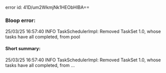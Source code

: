 error id: 41D/um2WkmjNk1HEObHlBA==
### Bloop error:

25/03/25 16:57:40 INFO TaskSchedulerImpl: Removed TaskSet 1.0, whose tasks have all completed, from pool
#### Short summary: 

25/03/25 16:57:40 INFO TaskSchedulerImpl: Removed TaskSet 1.0, whose tasks have all completed, from ...